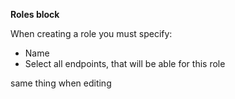 **Roles block**

When creating a role you must specify:
- Name
- Select all endpoints, that will be able for this role

same thing when editing
